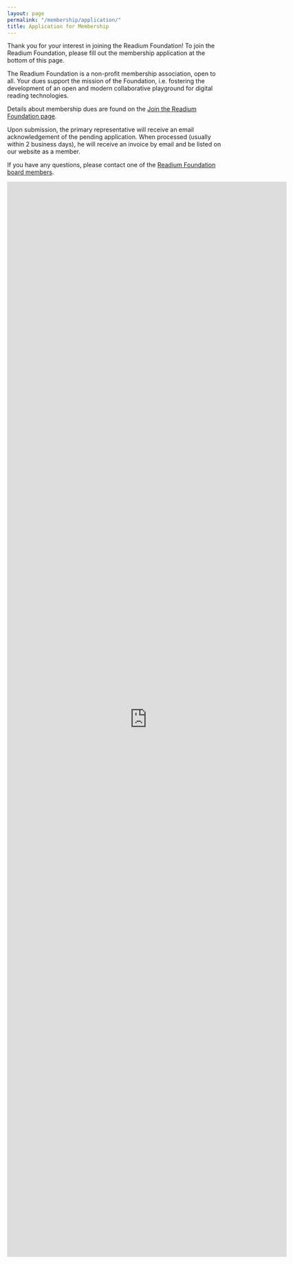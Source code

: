 ```yaml
---
layout: page
permalink: "/membership/application/"
title: Application for Membership
---
```


Thank you for your interest in joining the Readium Foundation! To join the Readium Foundation, please fill out the membership application at the bottom of this page. 

The Readium Foundation is a non-profit membership association, open to all. Your dues support the mission of the Foundation, i.e. fostering the development of an open and modern collaborative playground for digital reading technologies. 

Details about membership dues are found on the [Join the Readium Foundation page](https://readium.org/membership/join/).

Upon submission, the primary representative will receive an email acknowledgement of the pending application. When processed (usually within 2 business days), he will receive an invoice by email and be listed on our website as a member.

If you have any questions, please contact one of the [Readium Foundation board members](https://readium.org/membership/overview/).

<iframe src="https://docs.google.com/forms/d/e/1FAIpQLSeTjJk47O82NjpUfiY9wukVCSz39ThVkvdsrjZouLMrAjaGjg/viewform?embedded=true" width="650" height="2500" frameborder="0" marginheight="0" marginwidth="0">Loading...</iframe>
